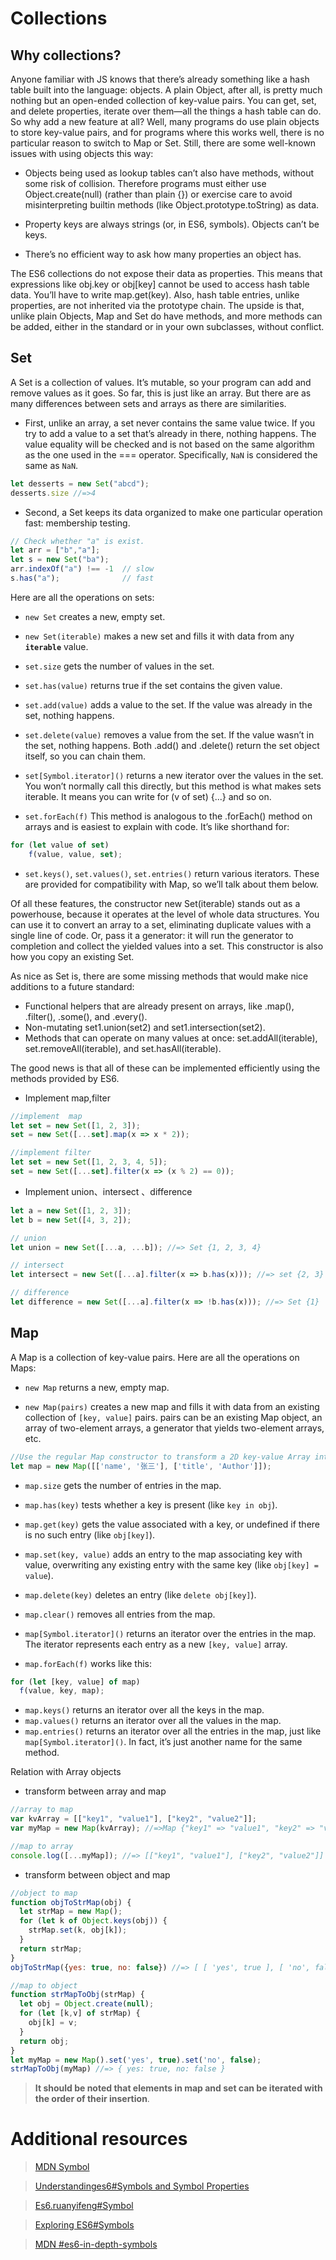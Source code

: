 # Collections

##  Why collections?
Anyone familiar with JS knows that there’s already something like a hash table built into the language: objects.
A plain Object, after all, is pretty much nothing but an open-ended collection of key-value pairs. You can get, set, and delete properties, iterate over them—all the things a hash table can do. 
So why add a new feature at all?
Well, many programs do use plain objects to store key-value pairs, and for programs where this works well, there is no particular reason to switch to Map or Set. 
Still, there are some well-known issues with using objects this way:

* Objects being used as lookup tables can’t also have methods, without some risk of collision.
Therefore programs must either use Object.create(null) (rather than plain {}) or exercise care to avoid misinterpreting builtin methods (like Object.prototype.toString) as data.

* Property keys are always strings (or, in ES6, symbols). Objects can’t be keys.

* There’s no efficient way to ask how many properties an object has.

The ES6 collections do not expose their data as properties. This means that expressions like obj.key or obj[key] cannot be used to access hash table data. 
You’ll have to write map.get(key).
Also, hash table entries, unlike properties, are not inherited via the prototype chain.
The upside is that, unlike plain Objects, Map and Set do have methods, and more methods can be added, either in the standard or in your own subclasses, without conflict.

## Set 

A Set is a collection of values. It’s mutable, so your program can add and remove values as it goes. So far, this is just like an array. 
But there are as many differences between sets and arrays as there are similarities.

* First, unlike an array, a set never contains the same value twice. If you try to add a value to a set that’s already in there, nothing happens.
The value equality will be checked and is not based on the same algorithm as the one used in the === operator. Specifically, `NaN` is considered the same as `NaN`.
```javascript
let desserts = new Set("abcd");
desserts.size //=>4 
```
* Second, a Set keeps its data organized to make one particular operation fast: membership testing.
```javascript
// Check whether "a" is exist.
let arr = ["b","a"];
let s = new Set("ba");
arr.indexOf("a") !== -1  // slow
s.has("a");              // fast
```

Here are all the operations on sets:

* `new Set`
creates a new, empty set.

* `new Set(iterable)`
makes a new set and fills it with data from any **`iterable`** value.

* `set.size`
gets the number of values in the set.

* `set.has(value)`
returns true if the set contains the given value.

* `set.add(value)`
adds a value to the set. If the value was already in the set, nothing happens.

* `set.delete(value)`
removes a value from the set. If the value wasn’t in the set, nothing happens. 
Both .add() and .delete() return the set object itself, so you can chain them.

* `set[Symbol.iterator]()`
returns a new iterator over the values in the set. You won’t normally call this directly, but this method is what makes sets iterable. 
It means you can write for (v of set) {...} and so on.

* `set.forEach(f)`
This method is analogous to the .forEach() method on arrays and is easiest to explain with code. It’s like shorthand for:
```javascript
for (let value of set)
    f(value, value, set);
```

* `set.keys()`, `set.values()`, `set.entries()`
return various iterators. These are provided for compatibility with Map, so we’ll talk about them below.

Of all these features, the constructor new Set(iterable) stands out as a powerhouse, because it operates at the level of whole data structures. 
You can use it to convert an array to a set, eliminating duplicate values with a single line of code. 
Or, pass it a generator: it will run the generator to completion and collect the yielded values into a set. 
This constructor is also how you copy an existing Set.


As nice as Set is, there are some missing methods that would make nice additions to a future standard:

* Functional helpers that are already present on arrays, like .map(), .filter(), .some(), and .every().
* Non-mutating set1.union(set2) and set1.intersection(set2).
* Methods that can operate on many values at once: set.addAll(iterable), set.removeAll(iterable), and set.hasAll(iterable).

The good news is that all of these can be implemented efficiently using the methods provided by ES6.

* Implement map,filter
```javascript
//implement  map
let set = new Set([1, 2, 3]);
set = new Set([...set].map(x => x * 2));

//implement filter
let set = new Set([1, 2, 3, 4, 5]);
set = new Set([...set].filter(x => (x % 2) == 0)); 
```
* Implement union、intersect 、difference 
```javascript
let a = new Set([1, 2, 3]);
let b = new Set([4, 3, 2]);

// union
let union = new Set([...a, ...b]); //=> Set {1, 2, 3, 4}

// intersect
let intersect = new Set([...a].filter(x => b.has(x))); //=> set {2, 3}

// difference
let difference = new Set([...a].filter(x => !b.has(x))); //=> Set {1}
```

## Map
A Map is a collection of key-value pairs. Here are all the operations on Maps:
* `new Map`
returns a new, empty map.

* `new Map(pairs)`
creates a new map and fills it with data from an existing collection of `[key, value]` pairs. 
pairs can be an existing Map object, an array of two-element arrays, a generator that yields two-element arrays, etc.
```javascript
//Use the regular Map constructor to transform a 2D key-value Array into a map
let map = new Map([['name', '张三'], ['title', 'Author']]);
```

* `map.size`
gets the number of entries in the map.

* `map.has(key)`
tests whether a key is present (like `key in obj`).

* `map.get(key)`
gets the value associated with a key, or undefined if there is no such entry (like `obj[key]`).

* `map.set(key, value)`
adds an entry to the map associating key with value, overwriting any existing entry with the same key (like `obj[key] = value`).

* `map.delete(key)`
deletes an entry (like `delete obj[key]`).

* `map.clear()`
removes all entries from the map.

* `map[Symbol.iterator]()`
returns an iterator over the entries in the map. The iterator represents each entry as a new `[key, value]` array.

* `map.forEach(f)`
works like this:
```javascript
for (let [key, value] of map)
  f(value, key, map);
```

* `map.keys()`
returns an iterator over all the keys in the map.
* `map.values()`
returns an iterator over all the values in the map.
* `map.entries()`
returns an iterator over all the entries in the map, just like `map[Symbol.iterator]()`. In fact, it’s just another name for the same method.


Relation with Array objects

* transform between array and map
```javascript
//array to map
var kvArray = [["key1", "value1"], ["key2", "value2"]];
var myMap = new Map(kvArray); //=>Map {"key1" => "value1", "key2" => "value2"}

//map to array
console.log([...myMap]); //=> [["key1", "value1"], ["key2", "value2"]]
```
* transform between object and map
```javascript
//object to map
function objToStrMap(obj) {
  let strMap = new Map();
  for (let k of Object.keys(obj)) {
    strMap.set(k, obj[k]);
  }
  return strMap;
}
objToStrMap({yes: true, no: false}) //=> [ [ 'yes', true ], [ 'no', false ] ]

//map to object
function strMapToObj(strMap) {
  let obj = Object.create(null);
  for (let [k,v] of strMap) {
    obj[k] = v;
  }
  return obj;
}
let myMap = new Map().set('yes', true).set('no', false);
strMapToObj(myMap) //=> { yes: true, no: false }
```

> **It should be noted that elements in map and set can be iterated with the order of their insertion**.

# Additional resources

>[MDN Symbol](https://developer.mozilla.org/en-US/docs/Web/JavaScript/Reference/Global_Objects/Symbol)

>[Understandinges6#Symbols and Symbol Properties](https://leanpub.com/understandinges6/read#leanpub-auto-symbols-and-symbol-properties)

>[Es6.ruanyifeng#Symbol](http://es6.ruanyifeng.com/#docs/symbol)

>[Exploring ES6#Symbols](http://exploringjs.com/es6/ch_symbols.html)

>[MDN #es6-in-depth-symbols](https://hacks.mozilla.org/2015/06/es6-in-depth-symbols/)